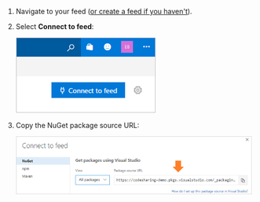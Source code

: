 1. Navigate to your feed ([or create a feed if you haven't](../../feeds/create-feed.md)). 

1. Select **Connect to feed**:

   ![Connect to feed button in the upper-right of the page](../_img/connect-to-feed.png)

1. Copy the NuGet package source URL:

   ![NuGet Package source URL in the Connect to feed dialog](../_img/nuget-consume-url.png)
